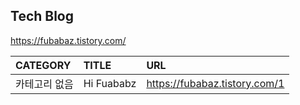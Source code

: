 ## Tech Blog
https://fubabaz.tistory.com/


| CATEGORY | TITLE | URL |
|:--------|:--------|:--------|
| 카테고리 없음 | Hi Fuababz | https://fubabaz.tistory.com/1 |
